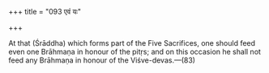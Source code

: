 +++
title = "093 एवं यः"

+++

At that (Śrāddha) which forms part of the Five Sacrifices, one should feed even one Brāhmaṇa in honour of the pitṛs; and on this occasion he shall not feed any Brāhmaṇa in honour of the Viśve-devas.—(83)